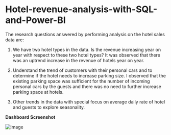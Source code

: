 # Hotel-revenue-analysis-with-SQL-and-Power-BI

The research questions answered by performing analysis on the hotel sales data are:

1. We have two hotel types in the data. Is the revenue increasing year on year with respect to these two hotel types? It was observed that there was an uptrend increase in the revenue of hotels year on year.

2. Understand the trend of customers with their personal cars and to determine if the hotel needs to increase parking size. I observed that the existing parking space was sufficient for the number of incoming personal cars by the guests and there was no need to further increase parking space at hotels.

3. Other trends in the data with special focus on average daily rate of hotel and guests to explore seasonality.


**Dashboard Screenshot**

![image](https://user-images.githubusercontent.com/74657588/185527398-e7f8bb48-fa51-45d6-bfed-34cee49d0ffe.png)
